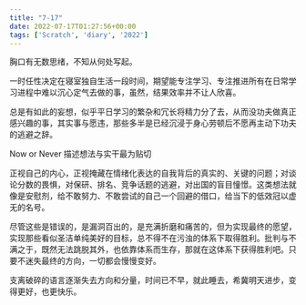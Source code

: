 ```yaml
---
title: "7-17"
date: 2022-07-17T01:27:56+00:00
tags: ['Scratch', 'diary', '2022']
---
```

胸口有无数思绪，不知从何处写起。

一时任性决定在寝室独自生活一段时间，期望能专注学习、专注推进所有在日常学习进程中难以沉心定气去做的事，虽然，结果效率并不让人欣喜。

总是有如此的妄想，似乎平日学习的繁杂和冗长将精力分了去，从而没功夫做真正感兴趣的事，其实事与愿违，那些多半是已经沉浸于身心劳顿后不愿再主动下功夫的逃避之辞。

Now or Never
描述想法与实干最为贴切

正视自己的内心，正视掩藏在情绪化表达的自我背后的真实的、关键的问题；对谈论分数的畏惧，对保研、排名、竞争话题的逃避，对出国的盲目憧憬。这类想法就像是安慰剂，给不敢努力、不敢尝试的自己一个回避的借口，给当下的低效冠以虚无的名号。

尽管这些是错误的，是漏洞百出的，是充满折磨和痛苦的，但为实现最终的愿望，实现那些看似圣洁单纯美好的目标，总不得不在污浊的体系下取得胜利。批判与不满之于，既然无法跳脱其外，也依靠体系而生存，那就在这体系下获得胜利吧。只要不迷失最终的方向，一切都会慢慢变好。

支离破碎的语言逐渐失去方向和分量，时间已不早，就此睡去，希冀明天进步，变得更好，也更快乐。